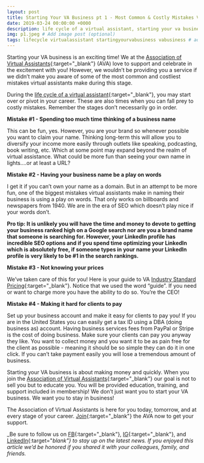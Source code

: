 ```yaml
---
layout: post
title: Starting Your VA Business pt 1 - Most Common & Costly Mistakes VAs Make
date: 2019-03-24 00:00:00 +0000
description: life cycle of a virtual assistant, starting your va business # Add post description (optional)
img: p1.jpeg # Add image post (optional)
tags: lifecycle virtualassistant startingyourvabusiness vabusiness # add tag
---
```


Starting your VA business is an exciting time! We at the [Association of Virtual Assistants](https://associationofvas.com/){:target="_blank"} (AVA) love to support and celebrate in the excitement with you! However, we wouldn’t be providing you a service if we didn’t make you aware of some of the most common and costliest mistakes virtual assistants make during this stage.

During the [life cycle of a virtual assistant](https://associationofvas.com/blog/the-life-cycle-of-a-virtual-assistant){:target="_blank"}, you may start over or pivot in your career. These are also times when you can fall prey to costly mistakes. Remember the stages don’t necessarily go in order.  

__Mistake #1 - Spending too much time thinking of a business name__

This can be fun, yes. However, you are your brand so whenever possible you want to claim your name. Thinking long-term this will allow you to diversify your income more easily through outlets like speaking, podcasting, book writing, etc. Which at some point may expand beyond the realm of virtual assistance. What could be more fun than seeing your own name in lights….or at least a URL?

__Mistake #2 - Having your business name be a play on words__

I get it if you can’t own your name as a domain. But in an attempt to be more fun, one of the biggest mistakes virtual assistants make in naming their business is using a play on words. That only works on billboards and newspapers from 1940. We are in the era of SEO which doesn’t play nice if your words don’t.

__Pro tip: It is unlikely you will have the time and money to devote to getting your business ranked high on a Google search nor are you a brand name that someone is searching for. However, your LinkedIn profile has incredible SEO options and if you spend time optimizing your LinkedIn which is absolutely free, if someone types in your name your LinkedIn profile is very likely to be #1 in the search rankings.__


__Mistake #3 - Not knowing your prices__

We’ve taken care of this for you! Here is your guide to VA [Industry Standard Pricing](https://associationofvas.com/industrypricing){:target="_blank"}. Notice that we used the word “guide”. If you need or want to charge more you have the ability to do so. You’re the CEO!

__Mistake #4 - Making it hard for clients to pay__

Set up your business account and make it easy for clients to pay you! If you are in the United States you can easily get a tax ID using a DBA (doing business as) account. Having business services fees from PayPal or Stripe is the cost of doing business. Make sure your clients can pay you anyway they like. You want to collect money and you want it to be as pain free for the client as possible - meaning it should be so simple they can do it in one click. If you can’t take payment easily you will lose a tremendous amount of business.


Starting your VA business is about making money and quickly. When you join the [Association of Virtual Assistants](https://associationofvas.com/){:target="_blank"} our goal is not to sell you but to educate you. You will be provided education, training, and support included in membership! We don’t just want you to start your VA business. We want you to stay in business!


The Association of Virtual Assistants is here for you today, tomorrow, and at every stage of your career. [Join](https://thevirtualbusinesssummit.thrivecart.com/ava-membership/){:target="_blank"} the AVA now to get your support.

_Be sure to follow us on [FB](https://www.facebook.com/Association-of-Virtual-Assistants-415696612306842/){:target="_blank"}, [IG](https://www.instagram.com/associationofvas/){:target="_blank"}, and [LinkedIn](https://www.linkedin.com/company/associationofvirtualassistants/){:target="_blank"} to stay up on the latest news. If you enjoyed this article we’d be honored if you shared it with your colleagues, family, and friends._
